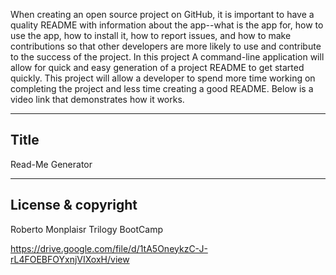 When creating an open source project on GitHub, it is important to have a quality README with information about the app--what is the app for, how to use the app, how to install it, how to report issues, and how to make contributions so that other developers are more likely to use and contribute to the success of the project. In this project A command-line application will allow for quick and easy generation of a project README to get started quickly. This project will allow a developer to spend more time working on completing the project and less time creating a good README. Below is a video link that demonstrates how it works.

---

## Title

Read-Me Generator

---

## License & copyright

Roberto Monplaisr Trilogy BootCamp


https://drive.google.com/file/d/1tA5OneykzC-J-rL4FOEBFOYxnjVIXoxH/view



